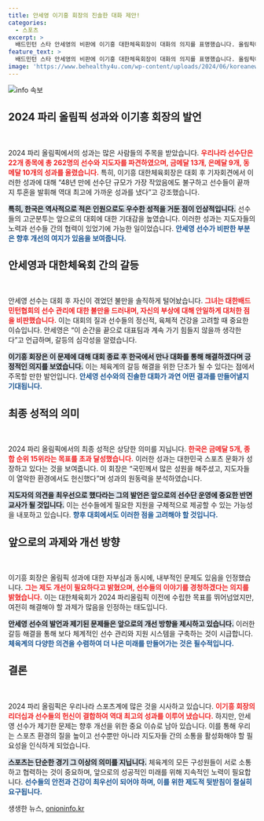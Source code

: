 ```yaml
---
title: 안세영 이기흥 회장의 진솔한 대화 제안!
categories:
  - 스포츠
excerpt: >
  배드민턴 스타 안세영의 비판에 이기흥 대한체육회장이 대화의 의지를 표명했습니다. 올림픽에서 기록적인 성과를 낸 한국 선수단, 하지만 이면에는 심각한 관리 문제도 존재합니다. 진솔한 대화로 앞으로 나아갈 수 있을까요? 클릭해 알아보세요!
feature_text: >
  배드민턴 스타 안세영의 비판에 이기흥 대한체육회장이 대화의 의지를 표명했습니다. 올림픽에서 기록적인 성과를 낸 한국 선수단, 하지만 이면에는 심각한 관리 문제도 존재합니다. 진솔한 대화로 앞으로 나아갈 수 있을까요? 클릭해 알아보세요!
image: 'https://www.behealthy4u.com/wp-content/uploads/2024/06/koreanews.jpg'
---
```


<p><img src="https://www.behealthy4u.com/wp-content/uploads/2024/06/koreanews.jpg" alt="info 속보" /></p>

<h2 data-ke-size="size26">2024 파리 올림픽 성과와 이기흥 회장의 발언</h2>

<p data-ke-size="size16">&nbsp;</p>

<p>2024 파리 올림픽에서의 성과는 많은 사람들의 주목을 받았습니다. <b><span style="color: #ee2323;">우리나라 선수단은 22개 종목에 총 262명의 선수와 지도자를 파견하였으며, 금메달 13개, 은메달 9개, 동메달 10개의 성과를 올렸습니다.</span></b> 특히, 이기흥 대한체육회장은 대회 후 기자회견에서 이러한 성과에 대해 “48년 만에 선수단 규모가 가장 작았음에도 불구하고 선수들이 끝까지 투혼을 발휘해 역대 최고에 가까운 성과를 냈다”고 강조했습니다. </p>

<p><b><span style="background-color: #21538527;">특히, 한국은 역사적으로 적은 인원으로도 우수한 성적을 거둔 점이 인상적입니다.</span></b> 선수들의 고군분투는 앞으로의 대회에 대한 기대감을 높였습니다. 이러한 성과는 지도자들의 노력과 선수들 간의 협력이 있었기에 가능한 일이었습니다. <b><span style="color: #1a5490;">안세영 선수가 비판한 부분은 향후 개선의 여지가 있음을 보여줍니다.</span></b></p>

<h2 data-ke-size="size26">안세영과 대한체육회 간의 갈등</h2>

<p data-ke-size="size16">&nbsp;</p>

<p>안세영 선수는 대회 후 자신이 겪었던 불만을 솔직하게 털어놨습니다. <b><span style="color: #ee2323;">그녀는 대한배드민턴협회의 선수 관리에 대한 불만을 드러내며, 자신의 부상에 대해 안일하게 대처한 점을 비판했습니다.</span></b> 이는 대회의 질과 선수들의 정신적, 육체적 건강을 고려할 때 중요한 이슈입니다. 안세영은 “이 순간을 끝으로 대표팀과 계속 가기 힘들지 않을까 생각한다”고 언급하며, 갈등의 심각성을 알렸습니다.</p>

<p><b><span style="background-color: #21538527;">이기흥 회장은 이 문제에 대해 대회 종료 후 한국에서 만나 대화를 통해 해결하겠다며 긍정적인 의지를 보였습니다.</span></b> 이는 체육계의 갈등 해결을 위한 단초가 될 수 있다는 점에서 주목할 만한 발언입니다. <b><span style="color: #1a5490;">안세영 선수와의 진솔한 대화가 과연 어떤 결과를 만들어낼지 기대됩니다.</span></b></p>

<h2 data-ke-size="size26">최종 성적의 의미</h2>

<p data-ke-size="size16">&nbsp;</p>

<p>2024 파리 올림픽에서의 최종 성적은 상당한 의미를 지닙니다. <b><span style="color: #ee2323;">한국은 금메달 5개, 종합 순위 15위라는 목표를 초과 달성했습니다.</span></b> 이러한 성과는 대한민국 스포츠 문화가 성장하고 있다는 것을 보여줍니다. 이 회장은 “국민께서 많은 성원을 해주셨고, 지도자들이 열악한 환경에서도 헌신했다”며 성과의 원동력을 분석하였습니다.</p>

<p><b><span style="background-color: #21538527;">지도자의 의견을 최우선으로 했다라는 그의 발언은 앞으로의 선수단 운영에 중요한 반면교사가 될 것입니다.</span></b> 이는 선수들에게 필요한 지원을 구체적으로 제공할 수 있는 가능성을 내포하고 있습니다. <b><span style="color: #1a5490;">향후 대회에서도 이러한 점을 고려해야 할 것입니다.</span></b></p>

<h2 data-ke-size="size26">앞으로의 과제와 개선 방향</h2>

<p data-ke-size="size16">&nbsp;</p>

<p>이기흥 회장은 올림픽 성과에 대한 자부심과 동시에, 내부적인 문제도 있음을 인정했습니다. <b><span style="color: #ee2323;">그는 제도 개선이 필요하다고 밝혔으며, 선수들의 이야기를 경청하겠다는 의지를 밝혔습니다.</span></b> 이는 대한체육회가 2024 파리올림픽 이전에 수립한 목표를 뛰어넘었지만, 여전히 해결해야 할 과제가 많음을 인정하는 태도입니다.</p>

<p><b><span style="background-color: #21538527;">안세영 선수의 발언과 제기된 문제들은 앞으로의 개선 방향을 제시하고 있습니다.</span></b> 이러한 갈등 해결을 통해 보다 체계적인 선수 관리와 지원 시스템을 구축하는 것이 시급합니다. <b><span style="color: #1a5490;">체육계의 다양한 의견을 수렴하여 더 나은 미래를 만들어가는 것은 필수적입니다.</span></b></p>

<h2 data-ke-size="size26">결론</h2>

<p data-ke-size="size16">&nbsp;</p>

<p>2024 파리 올림픽은 우리나라 스포츠계에 많은 것을 시사하고 있습니다. <b><span style="color: #ee2323;">이기흥 회장의 리더십과 선수들의 헌신이 결합하여 역대 최고의 성과를 이루어 냈습니다.</span></b> 하지만, 안세영 선수가 제기한 문제는 향후 개선을 위한 중요 이슈로 남아 있습니다. 이를 통해 우리는 스포츠 환경의 질을 높이고 선수뿐만 아니라 지도자들 간의 소통을 활성화해야 할 필요성을 인식하게 되었습니다.</p>

<p><b><span style="background-color: #21538527;">스포츠는 단순한 경기 그 이상의 의미를 지닙니다.</span></b> 체육계의 모든 구성원들이 서로 소통하고 협력하는 것이 중요하며, 앞으로의 성공적인 미래를 위해 지속적인 노력이 필요합니다. <b><span style="color: #1a5490;">선수들의 안전과 건강이 최우선이 되어야 하며, 이를 위한 제도적 뒷받침이 절실히 요구됩니다.</span></b> </p>

<p data-ke-size="size16"></p>
생생한 뉴스, <a href="https://onioninfo.kr" rel="dofollow">onioninfo.kr</a>


